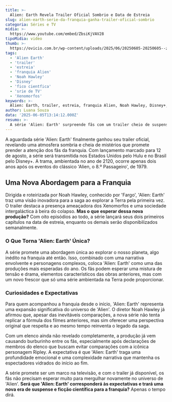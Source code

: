 ```yaml
---
title: >-
  Alien: Earth Revela Trailer Oficial Sombrio e Data de Estreia
slug: alien-earth-serie-da-franquia-ganha-trailer-oficial-sombrio
categoria: Séries e TV
midia: >-
  https://www.youtube.com/embed/ZbsiKjVAV28
tipoMidia: video
thumb: >-
  https://ovicio.com.br/wp-content/uploads/2025/06/20250605-20250605--zbsikjvav28.jpg
tags:
  - 'Alien Earth'
  - 'trailer'
  - 'estreia'
  - 'franquia Alien'
  - 'Noah Hawley'
  - 'Disney'
  - 'fico cientfica'
  - 'srie de TV'
  - 'Xenomorfos'
keywords: >-
  Alien: Earth, trailer, estreia, franquia Alien, Noah Hawley, Disney+, ficção científica, série de TV, Xenomorfos
author: Luana Souza
data: '2025-06-05T13:14:12.000Z'
resumo: >-
  A série 'Alien: Earth' surpreende fãs com um trailer cheio de suspense, preparando o terreno para sua estreia em agosto. A produção promete explorar uma nova faceta da franquia com uma abordagem sombria e intrigante.
---
```


A aguardada série 'Alien: Earth' finalmente ganhou seu trailer oficial, revelando uma atmosfera sombria e cheia de mistérios que promete prender a atenção dos fãs da franquia. Com lançamento marcado para 12 de agosto, a série será transmitida nos Estados Unidos pelo Hulu e no Brasil pelo Disney+. A trama, ambientada no ano de 2120, ocorre apenas dois anos após os eventos do clássico 'Alien, o 8.º Passageiro', de 1979.

## Uma Nova Abordagem para a Franquia

Dirigida e roteirizada por Noah Hawley, conhecido por 'Fargo', 'Alien: Earth' traz uma visão inovadora para a saga ao explorar a Terra pela primeira vez. O trailer destaca a presença ameaçadora dos Xenomorfos e uma sociedade intergaláctica à beira do colapso. **Mas o que esperar dessa nova produção?** Com oito episódios ao todo, a série lançará seus dois primeiros capítulos na data de estreia, enquanto os demais serão disponibilizados semanalmente.

### O Que Torna 'Alien: Earth' Única?

A série promete uma abordagem única ao explorar o nosso planeta, algo inédito na franquia até então. Isso, combinado com uma narrativa envolvente e personagens complexos, coloca 'Alien: Earth' como uma das produções mais esperadas do ano. Os fãs podem esperar uma mistura de tensão e drama, elementos característicos das obras anteriores, mas com um novo frescor que só uma série ambientada na Terra pode proporcionar.

### Curiosidades e Expectativas

Para quem acompanhou a franquia desde o início, 'Alien: Earth' representa uma expansão significativa do universo de 'Alien'. O diretor Noah Hawley já afirmou que, apesar das inevitáveis comparações, a nova série não tenta replicar a fórmula dos filmes anteriores, mas sim oferecer uma perspectiva original que respeita e ao mesmo tempo reinventa o legado da saga.

Com um elenco ainda não revelado completamente, a produção já vem causando burburinho entre os fãs, especialmente após declarações de membros do elenco que buscam evitar comparações com a icônica personagem Ripley. A expectativa é que 'Alien: Earth' traga uma profundidade emocional e uma complexidade narrativa que mantenha os espectadores vidrados do início ao fim.

A série promete ser um marco na televisão, e com o trailer já disponível, os fãs não precisam esperar muito para mergulhar novamente no universo de 'Alien'. **Será que 'Alien: Earth' corresponderá às expectativas e trará uma nova era de suspense e ficção científica para a franquia?** Apenas o tempo dirá.